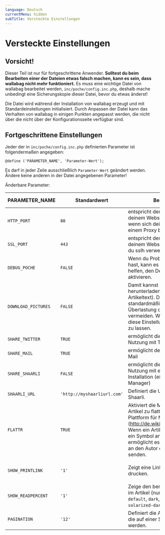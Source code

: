 ```yaml
---
language: Deutsch
currentMenu: hidden
subTitle: Versteckte Einstellungen
---
```


# Versteckte Einstellungen

## Vorsicht!
Dieser Teil ist nur für fortgeschrittene Anwender.
**Solltest du beim Bearbeiten einer der Dateien etwas falsch machen, kann es sein, dass wallabag nicht mehr funktioniert.**
Es muss eine wichtige Datei von wallabag bearbeitet werden, `inc/poche/config.inc.php`, deshalb mache unbedingt eine Sicherungskopie dieser Datei, bevor du etwas änderst!

Die Datei wird während der Installation von wallabag erzeugt und mit Standardeinstellungen initialisiert. Durch Anpassen der Datei kann das Verhalten von wallabag in einigen Punkten angepasst werden, die nicht über die nicht über der Konfigurationsseite verfügbar sind.

## Fortgeschrittene Einstellungen

Jeder der in `inc/poche/config.inc.php` definierten Parameter ist folgendermaßen angegeben:

    @define ('PARAMETER_NAME', 'Parameter-Wert');

Es darf in jeder Zeile ausschließlich `Parameter-Wert` geändert werden.
Ändere keine anderen in der Datei angegebenen Parameter!

Änderbare Parameter:

|PARAMETER_NAME|Standardwert|Beschreibung|erwarteter Wert|
|---|---|---|:---:|
`HTTP_PORT`         | `80`| entspricht dem HTTP-Port auf deinem Webserver. Nur ändern, wenn sich dein Web-Server hinter einem Proxy befindet. | ganze Zahl|
|`SSL_PORT`         | `443`| entspricht dem SSL-Port auf deinem Webserver. Ändern, wenn du sslh verwendest.| ganze Zahl|
|`DEBUG_POCHE`      | `FALSE`| Wenn du Probleme mit wallabag hast, kann es bei der Fehlersuche helfen, den Debug-Modus zu aktivieren. | `TRUE` / `FALSE`|
|`DOWNLOAD_PICTURES`| `FALSE`| Damit kannst du Bilder aus Artikeln herunterladen (zusätzlich zum Artikeltext). Diese Einstellung ist standardmäßig deaktiviert, um eine Überlastung des Webservers zu vermeiden. Wir bevorzugen, dich diese Einstellung selbst aktivieren zu lassen. | `TRUE` / `FALSE`|
|`SHARE_TWITTER`    | `TRUE`| ermöglicht die gemeinsame Nutzung mit Twitter | `TRUE` / `FALSE`|
|`SHARE_MAIL`       | `TRUE`| ermöglicht den Austausch per E-Mail | `TRUE` / `FALSE`|
|`SHARE_SHAARLI`    | `FALSE`| ermöglicht die gemeinsame Nutzung mit einer Shaarli-Installation (ein Lesezeichen-Manager) | `TRUE` / `FALSE`|
|`SHAARLI_URL`      | `'http://myshaarliurl.com'`| Definiert die URL Ihrer Installation Shaarli.| URL|
|`FLATTR`           | `TRUE`| Aktiviert die Möglichkeit, einen Artikel zu flattrn ([Flattr ist eine Plattform für Mikrospenden] (http://de.wikipedia.org/wiki/Flattr)). Wenn ein Artikel flattrbar ist, wird ein Symbol angezeigt und ermöglicht es, eine Mikro-Spende an den Autor des Artikels zu senden. | `TRUE` / `FALSE`|
|`SHOW_PRINTLINK`   | `'1'`| Zeigt eine Link, um einen Artikel zu drucken. | `'0'` (deaktiviert), `'1'` (aktiviert)|
|`SHOW_READPERCENT` | `'1'`| Zeige den bereits gelesenen Anteil im Artikel (nur bei den Themes `default`, `dark`, `dmagenta`, `solarized`, `solarized-dark`). | `'0'` (deaktiviert), `'1'` (aktiviert)|
|`PAGINATION`       | `'12'`| Definiert die Anzahl der Einträge, die auf einer Seite dargestellt werden. | ganze Zahl|
